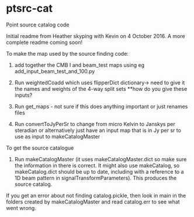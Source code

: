 # ptsrc-cat
Point source catalog code

Initial readme from Heather skyping with Kevin on 4 October 2016. A more complete readme coming soon!

To make the map used by the source finding code:
1. add together the CMB I and beam_test maps using eg add_input_beam_test_and_100.py

2. Run weightedCoadd which uses flipperDict dictionary-> need to give it the names and weights of the 
4-way split sets **how do you give these inputs?

3. Run get_maps - not sure if this does anything important or just renames files

4. Run convertToJyPerSr to change from micro Kelvin to Janskys per steradian
or alternatively just have an input map that is in Jy per sr to use as input to makeCatalogMaster

To get the source catalogue
1. Run makeCatalogMaster (it uses makeCatalogMaster.dict so make sure the information in there is correct. 
It might also use makeCatalog, so makeCatalog.dict should be up to date, including with a reference to a 1D beam 
pattern in signalTransformParameters). This produces the source catalog.

If you get an error about not finding catalog.pickle, then look in main in the folders created by makeCatalogMaster 
and read catalog.err to see what went wrong.
